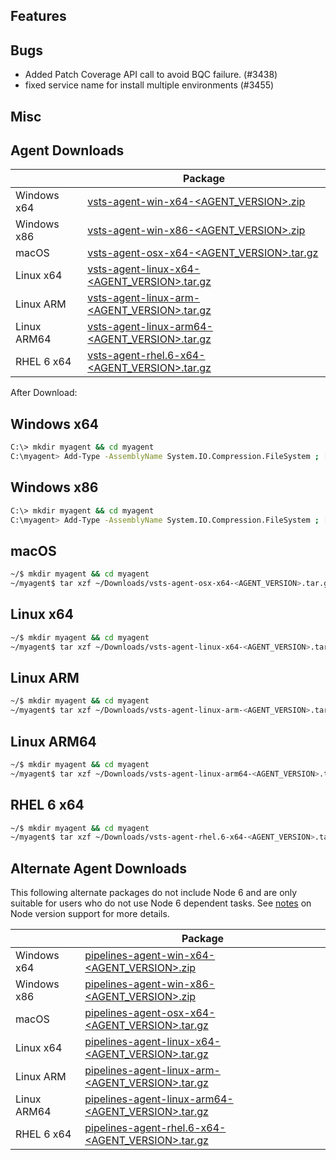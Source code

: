 ## Features


## Bugs
 - Added Patch Coverage API call to avoid BQC failure. (#3438)
 - fixed service name for install multiple environments (#3455)

## Misc



## Agent Downloads

|             | Package |
| ----------- | ------- |
| Windows x64 | [vsts-agent-win-x64-<AGENT_VERSION>.zip](https://vstsagentpackage.azureedge.net/agent/<AGENT_VERSION>/vsts-agent-win-x64-<AGENT_VERSION>.zip) |
| Windows x86 | [vsts-agent-win-x86-<AGENT_VERSION>.zip](https://vstsagentpackage.azureedge.net/agent/<AGENT_VERSION>/vsts-agent-win-x86-<AGENT_VERSION>.zip) |
| macOS       | [vsts-agent-osx-x64-<AGENT_VERSION>.tar.gz](https://vstsagentpackage.azureedge.net/agent/<AGENT_VERSION>/vsts-agent-osx-x64-<AGENT_VERSION>.tar.gz) |
| Linux x64   | [vsts-agent-linux-x64-<AGENT_VERSION>.tar.gz](https://vstsagentpackage.azureedge.net/agent/<AGENT_VERSION>/vsts-agent-linux-x64-<AGENT_VERSION>.tar.gz) |
| Linux ARM   | [vsts-agent-linux-arm-<AGENT_VERSION>.tar.gz](https://vstsagentpackage.azureedge.net/agent/<AGENT_VERSION>/vsts-agent-linux-arm-<AGENT_VERSION>.tar.gz) |
| Linux ARM64 | [vsts-agent-linux-arm64-<AGENT_VERSION>.tar.gz](https://vstsagentpackage.azureedge.net/agent/<AGENT_VERSION>/vsts-agent-linux-arm64-<AGENT_VERSION>.tar.gz) |
| RHEL 6 x64  | [vsts-agent-rhel.6-x64-<AGENT_VERSION>.tar.gz](https://vstsagentpackage.azureedge.net/agent/<AGENT_VERSION>/vsts-agent-rhel.6-x64-<AGENT_VERSION>.tar.gz) |

After Download:

## Windows x64

``` bash
C:\> mkdir myagent && cd myagent
C:\myagent> Add-Type -AssemblyName System.IO.Compression.FileSystem ; [System.IO.Compression.ZipFile]::ExtractToDirectory("$HOME\Downloads\vsts-agent-win-x64-<AGENT_VERSION>.zip", "$PWD")
```

## Windows x86

``` bash
C:\> mkdir myagent && cd myagent
C:\myagent> Add-Type -AssemblyName System.IO.Compression.FileSystem ; [System.IO.Compression.ZipFile]::ExtractToDirectory("$HOME\Downloads\vsts-agent-win-x86-<AGENT_VERSION>.zip", "$PWD")
```

## macOS

``` bash
~/$ mkdir myagent && cd myagent
~/myagent$ tar xzf ~/Downloads/vsts-agent-osx-x64-<AGENT_VERSION>.tar.gz
```

## Linux x64

``` bash
~/$ mkdir myagent && cd myagent
~/myagent$ tar xzf ~/Downloads/vsts-agent-linux-x64-<AGENT_VERSION>.tar.gz
```

## Linux ARM

``` bash
~/$ mkdir myagent && cd myagent
~/myagent$ tar xzf ~/Downloads/vsts-agent-linux-arm-<AGENT_VERSION>.tar.gz
```

## Linux ARM64

``` bash
~/$ mkdir myagent && cd myagent
~/myagent$ tar xzf ~/Downloads/vsts-agent-linux-arm64-<AGENT_VERSION>.tar.gz
```

## RHEL 6 x64

``` bash
~/$ mkdir myagent && cd myagent
~/myagent$ tar xzf ~/Downloads/vsts-agent-rhel.6-x64-<AGENT_VERSION>.tar.gz
```

## Alternate Agent Downloads

This following alternate packages do not include Node 6 and are only suitable for users who do not use Node 6 dependent tasks. 
See [notes](docs/node6.md) on Node version support for more details.

|             | Package |
| ----------- | ------- |
| Windows x64 | [pipelines-agent-win-x64-<AGENT_VERSION>.zip](https://vstsagentpackage.azureedge.net/agent/<AGENT_VERSION>/pipelines-agent-win-x64-<AGENT_VERSION>.zip) |
| Windows x86 | [pipelines-agent-win-x86-<AGENT_VERSION>.zip](https://vstsagentpackage.azureedge.net/agent/<AGENT_VERSION>/pipelines-agent-win-x86-<AGENT_VERSION>.zip) |
| macOS       | [pipelines-agent-osx-x64-<AGENT_VERSION>.tar.gz](https://vstsagentpackage.azureedge.net/agent/<AGENT_VERSION>/pipelines-agent-osx-x64-<AGENT_VERSION>.tar.gz) |
| Linux x64   | [pipelines-agent-linux-x64-<AGENT_VERSION>.tar.gz](https://vstsagentpackage.azureedge.net/agent/<AGENT_VERSION>/pipelines-agent-linux-x64-<AGENT_VERSION>.tar.gz) |
| Linux ARM   | [pipelines-agent-linux-arm-<AGENT_VERSION>.tar.gz](https://vstsagentpackage.azureedge.net/agent/<AGENT_VERSION>/pipelines-agent-linux-arm-<AGENT_VERSION>.tar.gz) |
| Linux ARM64 | [pipelines-agent-linux-arm64-<AGENT_VERSION>.tar.gz](https://vstsagentpackage.azureedge.net/agent/<AGENT_VERSION>/pipelines-agent-linux-arm64-<AGENT_VERSION>.tar.gz) |
| RHEL 6 x64  | [pipelines-agent-rhel.6-x64-<AGENT_VERSION>.tar.gz](https://vstsagentpackage.azureedge.net/agent/<AGENT_VERSION>/pipelines-agent-rhel.6-x64-<AGENT_VERSION>.tar.gz) |
